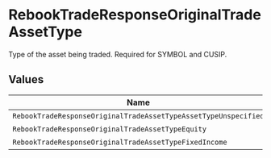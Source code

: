 # RebookTradeResponseOriginalTradeAssetType

Type of the asset being traded. Required for SYMBOL and CUSIP.


## Values

| Name                                                            | Value                                                           |
| --------------------------------------------------------------- | --------------------------------------------------------------- |
| `RebookTradeResponseOriginalTradeAssetTypeAssetTypeUnspecified` | ASSET_TYPE_UNSPECIFIED                                          |
| `RebookTradeResponseOriginalTradeAssetTypeEquity`               | EQUITY                                                          |
| `RebookTradeResponseOriginalTradeAssetTypeFixedIncome`          | FIXED_INCOME                                                    |